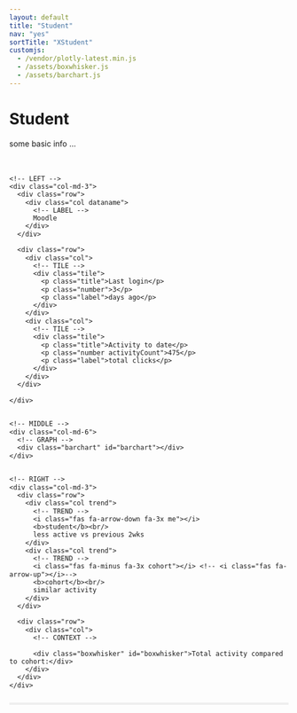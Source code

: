 ```yaml
---
layout: default
title: "Student"
nav: "yes"
sortTitle: "XStudent"
customjs:
  - /vendor/plotly-latest.min.js
  - /assets/boxwhisker.js
  - /assets/barchart.js
---
```


<style>
/* SOURCE ROW */
.datasource         {line-height: 1.2; padding-bottom: 10px; border-bottom: 4px solid #eee; }

/* TITLE */
.dataname           {font-size: 2rem; line-height: 1; margin-bottom: 1rem}

/* TILE */
.tile               {text-align: center; line-height: 1; padding: 0.4rem; borderX: 1px solid #ddd; background: #efefef}
.tile .title        {font-size: 0.8rem; margin-bottom: 0.4rem; color: #333}
.tile .number       {font-size: 3.5rem; font-weight: 300; margin-bottom: 0.4rem}
.tile .label        {font-size: 0.7rem; margin-bottom: 4px; color: #666; }

/* lighter tile */
.tile               {border: 2px solid #eee; background: #fff}
.tile .title        {color: #111}
.tile .label        {color: #707070; }


/* BOX WHISKER */
.boxwhisker         {font-size: 0.8rem; margin-top: 1.5rem; color: #333}

/* GRAPH */
.barchart           {}

/* TREND */
.me                 {color: #1a296b }  /* uon blue 4 */
.cohort             {color: #ccc}  /* grey */
.trend              {padding-left: 50px; font-size: 0.8rem; color: #333; }
.trend i            {position: absolute; top: 0; left: 5px; }

</style>

<div class="container main">
  <h1>Student</h1>
  <p style="margin-bottom: 3rem">some basic info ...</p>

  <!-- ROW PER DATASOURCE -->
  <div class="row datasource ">

    <!-- LEFT -->
    <div class="col-md-3">
      <div class="row">
        <div class="col dataname">
          <!-- LABEL -->
          Moodle
        </div>
      </div>

      <div class="row">
        <div class="col">
          <!-- TILE -->
          <div class="tile">
            <p class="title">Last login</p>
            <p class="number">3</p>
            <p class="label">days ago</p>
          </div>
        </div>
        <div class="col">
          <!-- TILE -->
          <div class="tile">
            <p class="title">Activity to date</p>
            <p class="number activityCount">475</p>
            <p class="label">total clicks</p>
          </div>
        </div>
      </div>

    </div>


    <!-- MIDDLE -->
    <div class="col-md-6">
      <!-- GRAPH -->
      <div class="barchart" id="barchart"></div>
    </div>


    <!-- RIGHT -->
    <div class="col-md-3">
      <div class="row">
        <div class="col trend">
          <!-- TREND -->
          <i class="fas fa-arrow-down fa-3x me"></i>
          <b>student</b><br/>
          less active vs previous 2wks
        </div>
        <div class="col trend">
          <!-- TREND -->
          <i class="fas fa-minus fa-3x cohort"></i> <!-- <i class="fas fa-arrow-up"></i>-->  
          <b>cohort</b><br/>
          similar activity
        </div>
      </div>    

      <div class="row">
        <div class="col">
          <!-- CONTEXT -->

          <div class="boxwhisker" id="boxwhisker">Total activity compared to cohort:</div>
        </div>
      </div>
    </div>

   </div><!-- END DATASOURCE ROW -->



</div>
